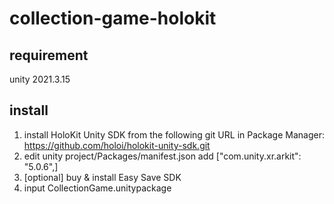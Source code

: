 # collection-game-holokit
## requirement  
unity 2021.3.15  
## install  
1. install HoloKit Unity SDK from the following git URL in Package Manager:  
https://github.com/holoi/holokit-unity-sdk.git
2. edit unity project/Packages/manifest.json add ["com.unity.xr.arkit": "5.0.6",]  
3. [optional] buy & install Easy Save SDK
4. input CollectionGame.unitypackage
